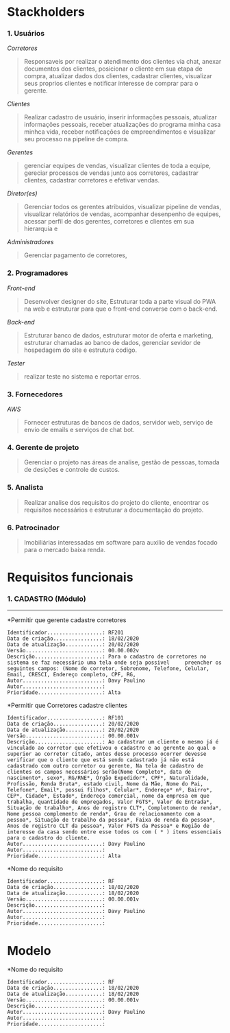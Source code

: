 # Stackholders

### 1. Usuários

*Corretores*
> Responsaveis por realizar o atendimento dos clientes via chat, anexar documentos dos clientes, posicionar o cliente em sua etapa de compra, atualizar dados dos clientes, cadastrar clientes, visualizar seus proprios clientes e notificar interesse de comprar para o gerente.
    
*Clientes*
> Realizar cadastro de usuário, inserir informações pessoais, atualizar informações pessoais, receber atualizações do programa minha casa minhca vida, receber notificações de empreendimentos e visualizar seu processo na pipeline de compra.

*Gerentes*
> gerenciar equipes de vendas, visualizar clientes de toda a equipe, gereciar processos de vendas junto aos corretores, cadastrar clientes, cadastrar corretores e efetivar vendas.

*Diretor(es)*
> Gerenciar todos os gerentes atribuidos, visualizar pipeline de vendas, visualizar relatórios de vendas, acompanhar desenpenho de equipes, acessar perfil de dos gerentes, corretores e clientes em sua hierarquia e 

*Administradores*
> Gerenciar pagamento de corretores,

### 2. Programadores

*Front-end*

> Desenvolver designer do site, Estruturar toda a parte visual do PWA na web e estruturar para que o front-end converse com o back-end.

*Back-end*

> Estruturar banco de dados, estruturar motor de oferta e marketing, estruturar chamadas ao banco de dados, gerenciar sevidor de hospedagem do site e estrutura codigo.

*Tester*

> realizar teste no sistema e reportar erros. 

### 3. Fornecedores

*AWS*

> Fornecer estruturas de bancos de dados, servidor web, serviço de envio de emails e serviços de chat bot.

### 4. Gerente de projeto

> Gerenciar o projeto nas áreas de analise, gestão de pessoas, tomada de desições e controle de custos.

### 5. Analista

> Realizar analise dos requisitos do projeto do cliente, encontrar os requisitos necessários e estruturar a documentação do projeto.

### 6. Patrocinador

> Imobiliárias interessadas em software para auxilio de vendas focado para o mercado baixa renda.


# Requisitos funcionais

### 1. CADASTRO (Módulo)
***

*Permitir que gerente cadastre corretores   
    
    Identificador..................: RF201
    Data de criação................: 18/02/2020
    Data de atualização............: 20/02/2020
    Versão.........................: 00.00.002v
    Descrição......................: Para o cadastro de corretores no sistema se faz necessário uma tela onde seja possivel     preencher os seguintes campos: (Nome do corretor, Sobrenome, Telefone, Celular, Email, CRESCI, Endereço completo, CPF, RG, 
    Autor..........................: Davy Paulino
    Autor..........................: 
    Prioridade.....................: Alta
    
*Permitir que Corretores cadastre clientes   
    
    Identificador..................: RF101
    Data de criação................: 20/02/2020
    Data de atualização............: 20/02/2020
    Versão.........................: 00.00.001v
    Descrição......................: Ao cadastrar um cliente o mesmo já é vinculado ao corretor que efetivou o cadastro e ao gerente ao qual o superior ao corretor citado, antes desse processo ocorrer devesse verificar que o cliente que está sendo cadastrado já não está cadastrado com outro corretor ou gerente, Na tela de cadastro de clientes os campos necessários serão(Nome Completo*, data de nascimento*, sexo*, RG/RNE*, Órgão Expedidor*, CPF*, Naturalidade, Profissão, Renda Bruta*, estado civil, Nome da Mãe, Nome do Pai, Telefone*, Email*, possui filhos*, Celular*, Endereço* nº, Bairro*, CEP*, Cidade*, Estado*, Endereço comercial, nome da empresa em que trabalha, quantidade de empregados, Valor FGTS*, Valor de Entrada*, Situação de trabalho*, Anos de registro CLT*, Completomento de renda*, Nome pessoa complemento de renda*, Grau de relacionamento com a pessoa*, Situação de trabalho da pessoa*, Faixa de renda da pessoa*, Anos de registro CLT da pessoa*, Valor FGTS da Pessoa* e Região de interesse da casa sendo entre esse todos os com ( * ) itens essenciais para o cadastro do cliente.
    Autor..........................: Davy Paulino
    Autor..........................: 
    Prioridade.....................: Alta

*Nome do requisito   
    
    Identificador..................: RF
    Data de criação................: 18/02/2020
    Data de atualização............: 18/02/2020
    Versão.........................: 00.00.001v
    Descrição......................: 
    Autor..........................: Davy Paulino
    Autor..........................: 
    Prioridade.....................: 


# Modelo
*Nome do requisito   
    
    Identificador..................: RF
    Data de criação................: 18/02/2020
    Data de atualização............: 18/02/2020
    Versão.........................: 00.00.001v
    Descrição......................: 
    Autor..........................: Davy Paulino
    Autor..........................: 
    Prioridade.....................: 
